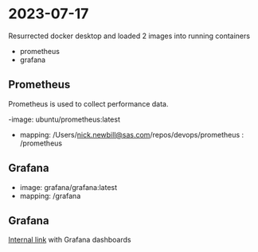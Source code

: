 # 2023-07-17

Resurrected docker desktop and loaded 2 images into running containers
- prometheus
- grafana

## Prometheus

Prometheus is used to collect performance data.

-image: ubuntu/prometheus:latest
- mapping: /Users/nick.newbill@sas.com/repos/devops/prometheus : /prometheus

## Grafana

- image: grafana/grafana:latest
- mapping:  /grafana

## Grafana

[Internal link](https://gitlab.sas.com/mtliaj/local-v4m/) with Grafana dashboards